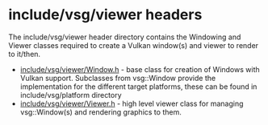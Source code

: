 # include/vsg/viewer headers

The include/vsg/viewer header directory contains the Windowing  and Viewer classes required to create a Vulkan window(s) and viewer to render to it/then.

* [include/vsg/viewer/Window.h](Window.h) - base class for creation of Windows with Vulkan support.  Subclasses from vsg::Window provide the implementation for the different target platforms, these can be found in include/vsg/platform directory
* [include/vsg/viewer/Viewer.h](Viewer.h) - high level viewer class for managing vsg::Window(s) and rendering graphics to them.
